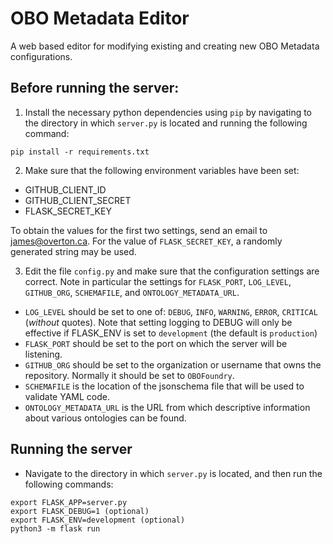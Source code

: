 # OBO Metadata Editor

A web based editor for modifying existing and creating new OBO Metadata configurations.

## Before running the server:

1. Install the necessary python dependencies using `pip` by navigating to the directory in which `server.py` is located and running the following command:
```
pip install -r requirements.txt
```

2. Make sure that the following environment variables have been set:

- GITHUB_CLIENT_ID
- GITHUB_CLIENT_SECRET
- FLASK_SECRET_KEY

To obtain the values for the first two settings, send an email to james@overton.ca. For the value of `FLASK_SECRET_KEY`, a randomly generated string may be used.

3. Edit the file `config.py` and make sure that the configuration settings are correct. Note in particular the settings for `FLASK_PORT`, `LOG_LEVEL`, `GITHUB_ORG`, `SCHEMAFILE`, and `ONTOLOGY_METADATA_URL`.
- `LOG_LEVEL` should be set to one of: `DEBUG`, `INFO`, `WARNING`, `ERROR`, `CRITICAL` (_without_ quotes). Note that setting logging to DEBUG will only be effective if FLASK_ENV is set to `development` (the default is `production`)
- `FLASK_PORT` should be set to the port on which the server will be listening.
- `GITHUB_ORG` should be set to the organization or username that owns the repository. Normally it should be set to `OBOFoundry`.
- `SCHEMAFILE` is the location of the jsonschema file that will be used to validate YAML code.
- `ONTOLOGY_METADATA_URL` is the URL from which descriptive information about various ontologies can be found.

## Running the server

- Navigate to the directory in which `server.py` is located, and then run the following commands:
```
export FLASK_APP=server.py
export FLASK_DEBUG=1 (optional)
export FLASK_ENV=development (optional)
python3 -m flask run
```
